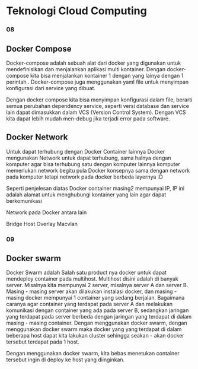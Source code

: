 # Teknologi Cloud Computing 
### 08


## Docker Compose
Docker-compose adalah sebuah alat dari docker yang digunakan untuk mendefinisikan dan menjalankan aplikasi multi kontainer. Dengan docker-compose kita bisa menjalankan kontainer 1 dengan yang lainya dengan 1 perintah . Docker-compose juga menggunakan yaml file untuk menyimpan konfigurasi dari service yang dibuat.

Dengan docker compose kita bisa menyimpan konfigurasi dalam file, berarti semua perubahan dependency service, seperti versi database dan service lain dapat dimasukkan dalam VCS (Version Control System). Dengan VCS kita dapat lebih mudah men-debug jika terjadi error pada software.


## Docker Network
Untuk dapat terhubung dengan Docker Container lainnya Docker mengunakan Network untuk dapat terhubung, sama halnya dengan komputer agar bisa terhubung satu dengan komputer lainnya komputer memerlukan network begitu pula Docker konsepnya sama dengan network pada komputer tetapi network pada docker berbeda layernya :D

Seperti penjelesan diatas Docker container masing2 mempunyai IP, IP ini adalah alamat untuk menghubungi kontainer yang lain agar dapat berkomunikasi

Network pada Docker antara lain

Bridge
Host
Overlay
Macvlan


### 09

## Docker swarm 


Docker Swarm adalah Salah satu product nya docker untuk dapat mendeploy container pada multihost.
Multihost disini adalah di banyak server. Misalnya kita mempunyai 2 server, misalnya server A dan server B. Masing - masing server akan dilakukan instalasi docker, dan masing - masing docker mempunyai 1 container yang sedang berjalan. Bagaimana caranya agar container yang terdapat pada server A dan melakukan komunikasi dengan container yang ada pada server B, sedangkan jaringan yang terdapat pada server berbeda dengan jaringan yang terdapat di dalam masing - masing container. Dengan menggunakan docker swarm, dengan menggunakan docker swarm maka docker yang yang terdapat di dalam beberapa host dapat kita lakukan cluster sehingga seakan - akan docker tersebut terdapat pada 1 host. 

Dengan menggunakan docker swarm, kita bebas menetukan container tersebut ingin di deploy ke host yang diinginkan.